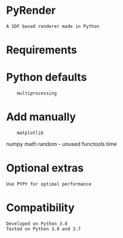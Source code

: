 # PyRender
	A SDF based renderer made in Python

# Requirements
#	Python defaults
		multiprocessing
#   Add manually
		matplotlib
numpy
math
random - unused
functools
time

# Optional extras
	Use PYPY for optimal performance

# Compatibility
	Developed on Python 3.8
	Tested on Python 3.8 and 3.7
